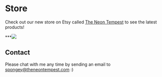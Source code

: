 
# Store

Check out our new store on Etsy called [The Neon Tempest](https://www.etsy.com/shop/TheNeonTempest?ref=l2-shopheader-name) to see the latest products! 

***![](theneontempest.github.io/images/Blue1.JPG)

## Contact

Please chat with me any time by sending an email to spongey@theneontempest.com :) 

